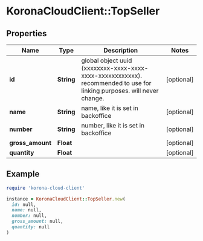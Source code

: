 # KoronaCloudClient::TopSeller

## Properties

| Name | Type | Description | Notes |
| ---- | ---- | ----------- | ----- |
| **id** | **String** | global object uuid (xxxxxxxx-xxxx-xxxx-xxxx-xxxxxxxxxxxx). recommended to use for linking purposes. will never change. | [optional] |
| **name** | **String** | name, like it is set in backoffice | [optional] |
| **number** | **String** | number, like it is set in backoffice | [optional] |
| **gross_amount** | **Float** |  | [optional] |
| **quantity** | **Float** |  | [optional] |

## Example

```ruby
require 'korona-cloud-client'

instance = KoronaCloudClient::TopSeller.new(
  id: null,
  name: null,
  number: null,
  gross_amount: null,
  quantity: null
)
```

